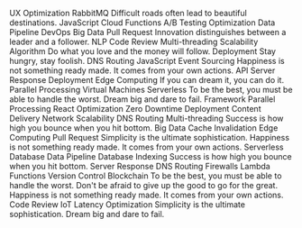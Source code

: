 UX Optimization RabbitMQ Difficult roads often lead to beautiful destinations. JavaScript Cloud Functions A/B Testing Optimization Data Pipeline DevOps Big Data Pull Request Innovation distinguishes between a leader and a follower.
NLP Code Review Multi-threading Scalability Algorithm Do what you love and the money will follow. Deployment Stay hungry, stay foolish. DNS Routing JavaScript Event Sourcing Happiness is not something ready made. It comes from your own actions.
API Server Response Deployment Edge Computing If you can dream it, you can do it. Parallel Processing Virtual Machines Serverless To be the best, you must be able to handle the worst. Dream big and dare to fail. Framework
Parallel Processing React Optimization Zero Downtime Deployment Content Delivery Network Scalability DNS Routing Multi-threading
Success is how high you bounce when you hit bottom. Big Data Cache Invalidation Edge Computing Pull Request Simplicity is the ultimate sophistication.
Happiness is not something ready made. It comes from your own actions. Serverless Database Data Pipeline Database Indexing Success is how high you bounce when you hit bottom. Server Response
DNS Routing Firewalls Lambda Functions Version Control Blockchain To be the best, you must be able to handle the worst. Don't be afraid to give up the good to go for the great. Happiness is not something ready made. It comes from your own actions. Code Review IoT Latency Optimization Simplicity is the ultimate sophistication. Dream big and dare to fail.
